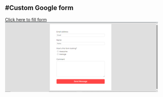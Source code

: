 #Custom Google form
---
[Click here to fill form](https://aayushisingh11.github.io/Google-form-css-only/)
![Demo](https://github.com/aayushisingh11/Google-form-css-only/blob/master/form%20done.png)